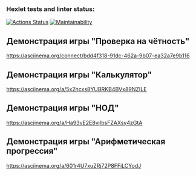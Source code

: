 ### Hexlet tests and linter status:
[![Actions Status](https://github.com/Rsyu/java-project-61/actions/workflows/hexlet-check.yml/badge.svg)](https://github.com/Rsyu/java-project-61/actions)
[![Maintainability](https://api.codeclimate.com/v1/badges/a30d4f4906f6f151b51d/maintainability)](https://codeclimate.com/github/Rsyu/java-project-61/maintainability)
## Демонстрация игры "Проверка на чётность"
 https://asciinema.org/connect/bdd4f318-91dc-462a-9b07-ea32a7e9b116

## Демонстрация игры "Калькулятор"
https://asciinema.org/a/5x2hcxs8YUBRKB4BVx89NZILE

## Демонстрация игры "НОД"
https://asciinema.org/a/Ha93vE2E8vjIbsFZAXsy4zGtA

## Демонстрация игры "Арифметическая прогрессия"
 https://asciinema.org/a/601r4U7xuZRj72P8FFiLCYodJ



